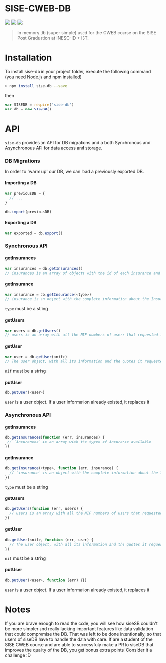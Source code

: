 SISE-CWEB-DB
============

[![](https://img.shields.io/badge/INESC-GSD-brightgreen.svg?style=flat-square)](http://www.gsd.inesc-id.pt/)
[![](https://img.shields.io/badge/TÉCNICO-LISBOA-blue.svg?style=flat-square)](http://tecnico.ulisboa.pt/)
[![](https://img.shields.io/badge/SISE-CWEB-brightgreen.svg?style=flat-square)](http://tecnico.ulisboa.pt/)

> In memory db (super simple) used for the CWEB course on the SISE Post Graduation at INESC-ID + IST.

# Installation

To install sise-db in your project folder, execute the following command (you need Node.js and npm installed)

```sh
> npm install sise-db --save
```

then

```JavaScript
var SISEDB = require('sise-db')
var db = new SISEDB()
```

# API

`sise-db` provides an API for DB migrations and a both Synchronous and Asynchronous API for data access and storage.

### DB Migrations

In order to 'warm up' our DB, we can load a previously exported DB.

#### Importing a DB

```JavaScript
var previousDB = {
  // ...  
}

db.import(previousDB)
```

#### Exporting a DB

```JavaScript
var exported = db.export()
```

### Synchronous API

#### getInsurances

```JavaScript
var insurances = db.getInsurances()
// insurances is an array of objects with the id of each insurance and its name
```

#### getInsurance

```JavaScript
var insurance = db.getInsurance(<type>)
// insurance is an object with the complete information about the Insurance
```

`type` must be a string

#### getUsers

```JavaScript
var users = db.getUsers()
// users is an array with all the NIF numbers of users that requested for Insurance quotes
```

#### getUser

```JavaScript
var user = db.getUser(<nif>)
// The user object, with all its information and the quotes it requested
```

`nif` must be a string

#### putUser

```JavaScript
db.putUser(<user>)
```

`user` is a user object. If a user information already existed, it replaces it

### Asynchronous API

#### getInsurances

```JavaScript
db.getInsurances(function (err, insurances) {
 // `insurances` is an array with the types of insurance available
})
```

#### getInsurance

```JavaScript
db.getInsurance(<type>, function (err, insurance) {
  // `insurance` is an object with the complete information about the Insurance
})
```

`type` must be a string

#### getUsers

```JavaScript
db.getUsers(function (err, users) {
  // users is an array with all the NIF numbers of users that requested for Insurance quotes
})
```

#### getUser

```JavaScript
db.getUser(<nif>, function (err, user) {
  // The user object, with all its information and the quotes it requested
})
```

`nif` must be a string

#### putUser

```JavaScript
db.putUser(<user>, function (err) {})
```

`user` is a user object. If a user information already existed, it replaces it

# Notes

If you are brave enough to read the code, you will see how siseSB couldn't be more simpler and really lacking important features like data validation that could compromise the DB. That was left to be done intentionally, so that users of siseDB have to handle the data with care. If are a student of the SISE CWEB course and are able to successfuly make a PR to siseDB that improves the quality of the DB, you get bonus extra points! Consider it a challenge :D
